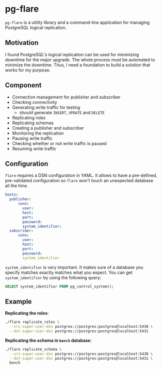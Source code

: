 # pg-flare

`pg-flare` is a utility library and a command-line application for managing PostgreSQL logical replication.

## Motivation

I found PostgreSQL's logical replication can be used for minimizing downtime for the major upgrade. The whole process must be automated to minimize the downtime. Thus, I need a foundation to build a solution that works for my purpose.

## Component

- Connection management for publisher and subscriber
- Checking connectivity
- Generating write traffic for testing
  - should generate `INSERT`, `UPDATE` and `DELETE`
- Replicating roles
- Replicating schemas
- Creating a publisher and subscriber
- Monitoring the replication
- Pausing write traffic
- Checking whether or not write traffic is paused
- Resuming write traffic

## Configuration

`flare` requires a DSN configuration in YAML. It allows to have a pre-defined, pre-validated configuration so `flare` won't touch an unexpected database all the time.

```yaml
hosts:
  publisher:
      conn:
        user:
        host:
        port:
        password:
        system_identifier:
  subscriber:
      conn:
        user:
        host:
        port:
        password:
        system_identifier
```

`system_identifier` is very important. It makes sure of a database you specify matches exactly matches what you expect. You can get `system_identifier` by using the following query:

```sql
SELECT system_identifier FROM pg_control_system();
```

## Example

**Replicating the roles**:
```sh
./flare replicate_roles \
  --src-super-user-dsn postgres://postgres:postgres@localhost:5430 \
  --dst-super-user-dsn postgres://postgres:postgres@localhost:5431
```

**Replicating the schema in `bench` database**:
```sh
./flare replicate_schema \
  --src-super-user-dsn postgres://postgres:postgres@localhost:5430 \
  --dst-super-user-dsn postgres://postgres:postgres@localhost:5431 \
  bench
```
